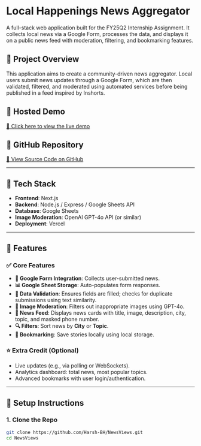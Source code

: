 # Local Happenings News Aggregator

A full-stack web application built for the FY25Q2 Internship Assignment. It collects local news via a Google Form, processes the data, and displays it on a public news feed with moderation, filtering, and bookmarking features.

## 📌 Project Overview

This application aims to create a community-driven news aggregator. Local users submit news updates through a Google Form, which are then validated, filtered, and moderated using automated services before being published in a feed inspired by Inshorts.

## 🚀 Hosted Demo

[🔗 Click here to view the live demo](#)  


## 📂 GitHub Repository

[🔗 View Source Code on GitHub](https://github.com/Harsh-BH/NewsViews)  


---

## 🧰 Tech Stack

- **Frontend**: Next.js
- **Backend**: Node.js / Express / Google Sheets API
- **Database**: Google Sheets
- **Image Moderation**: OpenAI GPT-4o API (or similar)
- **Deployment**: Vercel

---

## 🧾 Features

### ✅ Core Features
- **📝 Google Form Integration**: Collects user-submitted news.
- **📊 Google Sheet Storage**: Auto-populates form responses.
- **🧪 Data Validation**: Ensures fields are filled; checks for duplicate submissions using text similarity.
- **🧼 Image Moderation**: Filters out inappropriate images using GPT-4o.
- **📰 News Feed**: Displays news cards with title, image, description, city, topic, and masked phone number.
- **🔍 Filters**: Sort news by **City** or **Topic**.
- **🔖 Bookmarking**: Save stories locally using local storage.

### ⭐ Extra Credit (Optional)
- Live updates (e.g., via polling or WebSockets).
- Analytics dashboard: total news, most popular topics.
- Advanced bookmarks with user login/authentication.

---

## 🔧 Setup Instructions

### 1. Clone the Repo
```bash
git clone https://github.com/Harsh-BH/NewsViews.git
cd NewsViews
